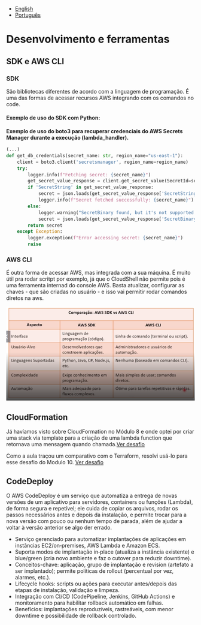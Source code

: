 - [English](module10.md)
- [Português](module10.pt.md)

# Desenvolvimento e ferramentas

## SDK e AWS CLI

### SDK
São bibliotecas diferentes de acordo com a linguagem de programação. É uma das formas de acessar recursos AWS integrando com os comandos no code.

#### Exemplo de uso do SDK com Python:

**Exemplo de uso do boto3 para recuperar credenciais do AWS Secrets Manager durante a execução (lambda_handler).**

```python
(...)
def get_db_credentials(secret_name: str, region_name="us-east-1"):
    client = boto3.client('secretsmanager', region_name=region_name)
    try:
        logger.info(f"Fetching secret: {secret_name}")
        get_secret_value_response = client.get_secret_value(SecretId=secret_name)
        if 'SecretString' in get_secret_value_response:
            secret = json.loads(get_secret_value_response['SecretString'])
            logger.info(f"Secret fetched successfully: {secret_name}")
        else:
            logger.warning("SecretBinary found, but it's not supported in this case.")
            secret = json.loads(get_secret_value_response['SecretBinary'])
        return secret
    except Exception:
        logger.exception(f"Error accessing secret: {secret_name}")
        raise
```

### AWS CLI

É outra forma de acessar AWS, mas integrada com a sua máquina. É muito útil pra rodar scritpt por exemplo, já que o CloudShell não permite pois é uma ferramenta internad do console AWS. Basta atualizar, configurar as chaves - que são criadas no usuário - e isso vai permitir rodar comandos diretos na aws.

![alt text](./images/CLIxSDK.png)

## CloudFormation

Já havíamos visto sobre CloudFormation no Módulo 8 e onde optei por criar uma stack via template para a criação de uma lambda function que retornava uma mensagem quando chamada.[Ver desafio](/Module08/cloudFormationChallenge.pt.md)

Como a aula traçou um comparativo com o Terraform, resolvi usá-lo para esse desafio do Modulo 10. [Ver desafio](./project/terraformChallenge.pt.md)

## CodeDeploy

O AWS CodeDeploy é um serviço que automatiza a entrega de novas versões de um aplicativo para servidores, containers ou funções (Lambda), de forma segura e repetível; ele cuida de copiar os arquivos, rodar os passos necessários antes e depois da instalação, e permite trocar para a nova versão com pouco ou nenhum tempo de parada, além de ajudar a voltar à versão anterior se algo der errado.

- Serviço gerenciado para automatizar implantações de aplicações em instâncias EC2/on‑premises, AWS Lambda e Amazon ECS.
- Suporta modos de implantação in‑place (atualiza a instância existente) e blue/green (cria novo ambiente e faz o cutover para reduzir downtime).
- Conceitos-chave: aplicação, grupo de implantação e revision (artefato a ser implantado); permite políticas de rollout (percentual por vez, alarmes, etc.).
- Lifecycle hooks: scripts ou ações para executar antes/depois das etapas de instalação, validação e limpeza.
- Integração com CI/CD (CodePipeline, Jenkins, GitHub Actions) e monitoramento para habilitar rollback automático em falhas.
- Benefícios: implantações reproduzíveis, rastreáveis, com menor downtime e possibilidade de rollback controlado.